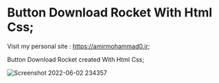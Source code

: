 # Button Download Rocket With Html Css;

Visit my personal site : https://amirmohammad0.ir;

Button Download Rocket created With Html Css;

![Screenshot 2022-06-02 234357](https://user-images.githubusercontent.com/74311184/171719788-0eec5042-84da-4130-b582-68cfdb8e4f8a.png)
